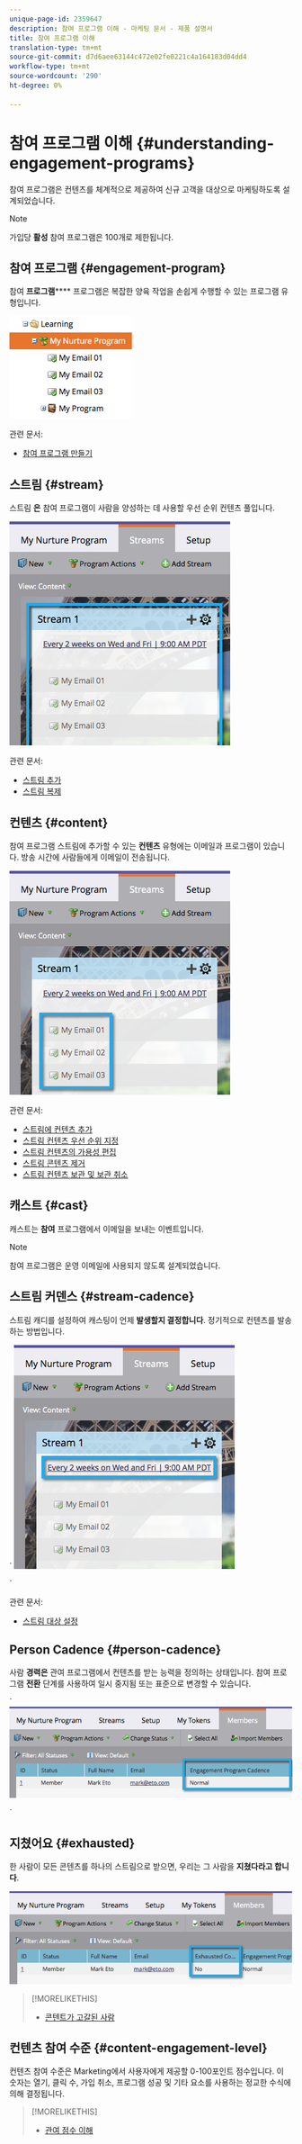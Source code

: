 ```yaml
---
unique-page-id: 2359647
description: 참여 프로그램 이해 - 마케팅 문서 - 제품 설명서
title: 참여 프로그램 이해
translation-type: tm+mt
source-git-commit: d7d6aee63144c472e02fe0221c4a164183d04dd4
workflow-type: tm+mt
source-wordcount: '290'
ht-degree: 0%

---
```



# 참여 프로그램 이해 {#understanding-engagement-programs}

참여 프로그램은 컨텐츠를 체계적으로 제공하여 신규 고객을 대상으로 마케팅하도록 설계되었습니다.

>[!NOTE]
>
>가입당 **활성** 참여 프로그램은 100개로 제한됩니다.

## 참여 프로그램 {#engagement-program}

참여 **프로그램****** 프로그램은 복잡한 양육 작업을 손쉽게 수행할 수 있는 프로그램 유형입니다.

![](assets/image2014-9-15-15-3a24-3a57.png)

관련 문서:

* [참여 프로그램 만들기](create-an-engagement-program.md)

## 스트림 {#stream}

스트림 **은** 참여 프로그램이 사람을 양성하는 데 사용할 우선 순위 컨텐츠 풀입니다.

![](assets/image2014-9-15-15-3a25-3a4.png)

관련 문서:

* [스트림 추가](add-a-stream.md)
* [스트림 복제](../../../../product-docs/email-marketing/drip-nurturing/engagement-program-streams/clone-a-stream.md)

## 컨텐츠 {#content}

참여 프로그램 스트림에 추가할 수 있는 **컨텐츠** 유형에는 이메일과 프로그램이 있습니다. 방송 시간에 사람들에게 이메일이 전송됩니다.

![](assets/image2014-9-15-15-3a25-3a18.png)

관련 문서:

* [스트림에 컨텐츠 추가](add-content-to-a-stream.md)
* [스트림 컨텐츠 우선 순위 지정](../../../../product-docs/email-marketing/drip-nurturing/using-stream-content/prioritize-stream-content.md)
* [스트림 컨텐츠의 가용성 편집](../../../../product-docs/email-marketing/drip-nurturing/using-stream-content/edit-availability-of-stream-content.md)
* [스트림 콘텐츠 제거](../../../../product-docs/email-marketing/drip-nurturing/using-stream-content/remove-stream-content.md)
* [스트림 컨텐츠 보관 및 보관 취소](../../../../product-docs/email-marketing/drip-nurturing/using-stream-content/archive-and-unarchive-stream-content.md)

## 캐스트 {#cast}

캐스트는 **참여** 프로그램에서 이메일을 보내는 이벤트입니다.

>[!NOTE]
>
>참여 프로그램은 운영 이메일에 사용되지 않도록 설계되었습니다.

## 스트림 커덴스 {#stream-cadence}

스트림 캐디를 설정하여 캐스팅이 언제 **발생할지 결정합니다**. 정기적으로 컨텐츠를 발송하는 방법입니다.

` ![](assets/image2014-9-15-15-3a25-3a27.png)

`

관련 문서:

* [스트림 대상 설정](../../../../product-docs/email-marketing/drip-nurturing/engagement-program-streams/set-stream-cadence.md)

## Person Cadence {#person-cadence}

사람 **경력은** 관여 프로그램에서 컨텐츠를 받는 능력을 정의하는 상태입니다. 참여 프로그램 **전환** 단계를 사용하여 일시 중지됨 또는 표준으로 변경할 수 있습니다.

` ![](assets/image2014-9-15-15-3a25-3a55.png)

`

## 지쳤어요 {#exhausted}

한 사람이 모든 콘텐츠를 하나의 스트림으로 받으면, 우리는 그 사람을 **지쳤다라고 합니다**.

![](assets/image2014-9-15-15-3a26-3a5.png)

>[!MORELIKETHIS]
>
>* [콘텐트가 고갈된 사람](../../../../product-docs/email-marketing/drip-nurturing/using-engagement-programs/people-who-have-exhausted-content.md)

>



## 컨텐츠 참여 수준 {#content-engagement-level}

컨텐츠 참여 수준은 Marketing에서 사용자에게 제공할 0-100포인트 점수입니다. 이 숫자는 열기, 클릭 수, 가입 취소, 프로그램 성공 및 기타 요소를 사용하는 정교한 수식에 의해 결정됩니다.

>[!MORELIKETHIS]
>
>* [관여 점수 이해](../../../../product-docs/email-marketing/drip-nurturing/reports-and-notifications/understanding-the-engagement-score.md)

>



